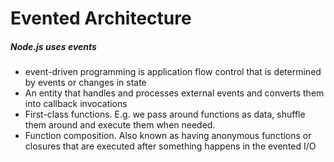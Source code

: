 # Evented Architecture

##### Node.js uses events

- event-driven programming is application flow control that is determined by events or changes in state
- An entity that handles and processes external events and converts them into callback invocations
- First-class functions. E.g. we pass around functions as data, shuffle them around and execute them when needed.
- Function composition. Also known as having anonymous functions or closures that are executed after something happens in the evented I/O
